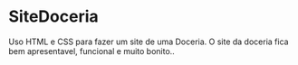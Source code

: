 # SiteDoceria
 Uso HTML e CSS para fazer um site de uma Doceria. O site da doceria fica bem apresentavel, funcional e muito bonito..

